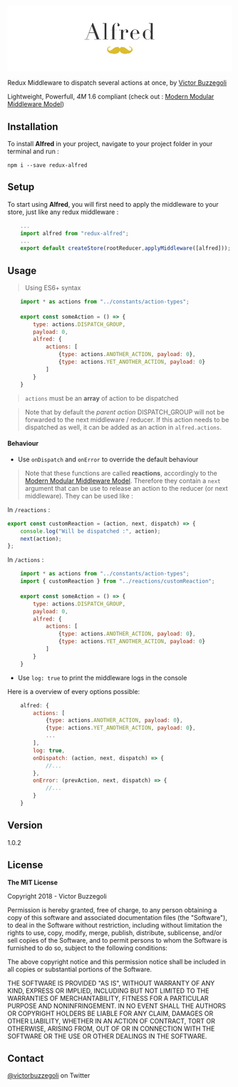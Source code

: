 ![alfred](alfred.jpg)

Redux Middleware to dispatch several actions at once, by [Victor Buzzegoli](https://twitter.com/victorbuzzegoli)

Lightweight, Powerfull, _4M_ 1.6 compliant (check out : [Modern Modular Middleware Model](https://github.com/vbuzzegoli/4m))

## Installation

To install **Alfred** in your project, navigate to your project folder in your terminal and run :

    npm i --save redux-alfred

## Setup

To start using **Alfred**, you will first need to apply the middleware to your store, just like any redux middleware :

```javascript
    ...
    import alfred from "redux-alfred";
    ...
    export default createStore(rootReducer,applyMiddleware([alfred]));
```

## Usage

> Using ES6+ syntax

```javascript
    import * as actions from "../constants/action-types";

    export const someAction = () => {
        type: actions.DISPATCH_GROUP,
        payload: 0,
        alfred: {
            actions: [
                {type: actions.ANOTHER_ACTION, payload: 0},
                {type: actions.YET_ANOTHER_ACTION, payload: 0}
            ]
        }
    }
```

> `actions` must be an **array** of action to be dispatched

> Note that by default the _parent action_ DISPATCH_GROUP will not be forwarded to the next middleware / reducer. If this action needs to be dispatched as well, it can be added as an action in `alfred.actions`.

#### Behaviour

-   Use `onDispatch` and `onError` to override the default behaviour

> Note that these functions are called **reactions**, accordingly to the [Modern Modular Middleware Model](https://github.com/vbuzzegoli/4m). Therefore they contain a `next` argument that can be use to release an action to the reducer (or next middleware). They can be used like :

In `/reactions` :

```javascript
export const customReaction = (action, next, dispatch) => {
    console.log("Will be dispatched :", action);
    next(action);
};
```

In `/actions` :

```javascript
    import * as actions from "../constants/action-types";
    import { customReaction } from "../reactions/customReaction";

    export const someAction = () => {
        type: actions.DISPATCH_GROUP,
        payload: 0,
        alfred: {
            actions: [
                {type: actions.ANOTHER_ACTION, payload: 0},
                {type: actions.YET_ANOTHER_ACTION, payload: 0}
            ]
        }
    }
```

-   Use `log: true` to print the middleware logs in the console

Here is a overview of every options possible:

```javascript
    alfred: {
        actions: [
            {type: actions.ANOTHER_ACTION, payload: 0},
            {type: actions.YET_ANOTHER_ACTION, payload: 0},
            ...
        ],
        log: true,
        onDispatch: (action, next, dispatch) => {
            //...
        },
        onError: (prevAction, next, dispatch) => {
            //...
        }
    }
```

## Version

1.0.2

## License

**The MIT License**

Copyright 2018 - Victor Buzzegoli

Permission is hereby granted, free of charge, to any person obtaining a copy of this software and associated documentation files (the "Software"), to deal in the Software without restriction, including without limitation the rights to use, copy, modify, merge, publish, distribute, sublicense, and/or sell copies of the Software, and to permit persons to whom the Software is furnished to do so, subject to the following conditions:

The above copyright notice and this permission notice shall be included in all copies or substantial portions of the Software.

THE SOFTWARE IS PROVIDED "AS IS", WITHOUT WARRANTY OF ANY KIND, EXPRESS OR IMPLIED, INCLUDING BUT NOT LIMITED TO THE WARRANTIES OF MERCHANTABILITY, FITNESS FOR A PARTICULAR PURPOSE AND NONINFRINGEMENT. IN NO EVENT SHALL THE AUTHORS OR COPYRIGHT HOLDERS BE LIABLE FOR ANY CLAIM, DAMAGES OR OTHER LIABILITY, WHETHER IN AN ACTION OF CONTRACT, TORT OR OTHERWISE, ARISING FROM, OUT OF OR IN CONNECTION WITH THE SOFTWARE OR THE USE OR OTHER DEALINGS IN THE SOFTWARE.

## Contact

[@victorbuzzegoli](https://twitter.com/victorbuzzegoli) on Twitter
